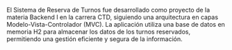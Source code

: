 El Sistema de Reserva de Turnos fue desarrollado como proyecto de la materia Backend I en la carrera CTD, siguiendo una arquitectura en capas Modelo-Vista-Controlador (MVC). La aplicación utiliza una base de datos en memoria H2 para almacenar los datos de los turnos reservados, permitiendo una gestión eficiente y segura de la información.
